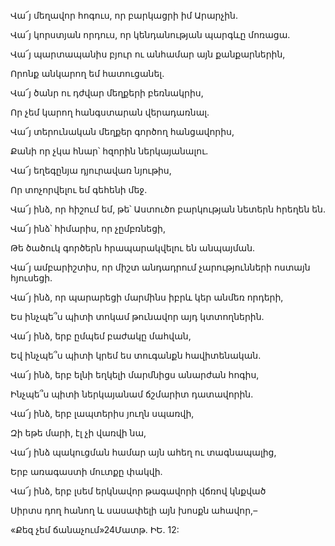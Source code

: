 Վա՜յ մեղավոր հոգուս, որ բարկացրի իմ Արարչին.


Վա՜յ կորստյան որդուս, որ կենդանության պարգևը մոռացա.


Վա՜յ պարտապանիս բյուր ու անհամար այն քանքարներին,


Որոնք անկարող եմ հատուցանել.


Վա՜յ ծանր ու դժվար մեղքերի բեռնակրիս,


Որ չեմ կարող հանգստարան վերադառնալ.


Վա՜յ տերունական մեղքեր գործող հանցավորիս,


Քանի որ չկա հնար՝ հզորին ներկայանալու.


Վա՜յ եղեգընյա դյուրավառ նյութիս,


Որ տոչորվելու եմ գեհենի մեջ.


Վա՜յ ինձ, որ հիշում եմ, թե՝ Աստուծո բարկության նետերն հրեղեն են.


Վա՜յ ինձ՝ հիմարիս, որ չըմբռնեցի,


Թե ծածուկ գործերն հրապարակվելու են անպայման.


Վա՜յ ամբարիշտիս, որ միշտ անդադրում չարությունների ոստայն հյուսեցի.


Վա՜յ ինձ, որ պարարեցի մարմինս իբրև կեր անմեռ որդերի,


Ես ինչպե՞ս պիտի տոկամ թունավոր այդ կտտողներին.


Վա՜յ ինձ, երբ ըմպեմ բաժակը մահվան,


Եվ ինչպե՞ս պիտի կրեմ ես տուգանքն հավիտենական.


Վա՜յ ինձ, երբ ելնի եղկելի մարմնիցս անարժան հոգիս,


Ինչպե՞ս պիտի ներկայանամ ճշմարիտ դատավորին.


Վա՜յ ինձ, երբ լապտերիս յուղն սպառվի,


Զի եթե մարի, էլ չի վառվի նա,


Վա՜յ ինձ պակուցման համար այն ահեղ ու տագնապալից,


Երբ առագաստի մուտքը փակվի.


Վա՜յ ինձ, երբ լսեմ երկնավոր թագավորի վճռով կնքված


Սիրտս դող հանող և սասափելի այն խոսքն ահավոր,–


«Քեզ չեմ ճանաչում»24Մատթ. ԻԵ. 12: